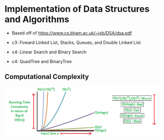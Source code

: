 # Implementation of Data Structures and Algorithms
* Based off of https://www.cs.bham.ac.uk/~jxb/DSA/dsa.pdf

* c3: Foward Linked List, Stacks, Queues, and Double Linked List
* c4: Linear Search and Binary Search
* c4: QuadTree and BinaryTree


## Computational Complexity
![](BigODiagram.png)
